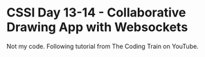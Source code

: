 CSSI Day 13-14 - Collaborative Drawing App with Websockets
=================

Not my code. Following tutorial from The Coding Train on YouTube.
